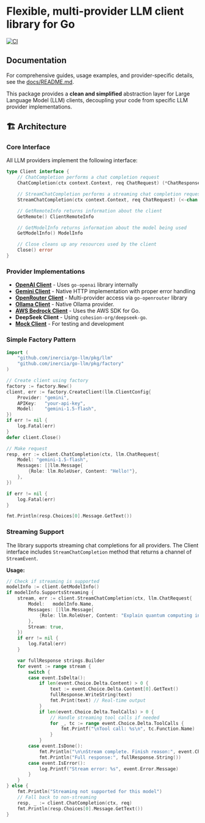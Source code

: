 # Flexible, multi-provider LLM client library for Go

[![CI](https://github.com/inercia/go-llm/actions/workflows/ci.yml/badge.svg)](https://github.com/inercia/go-llm/actions/workflows/ci.yml)

## Documentation

For comprehensive guides, usage examples, and provider-specific details, see the [docs/README.md](docs/README.md).

This package provides a **clean and simplified** abstraction layer for Large Language Model (LLM)
clients, decoupling your code from specific LLM provider implementations.

## 🏗️ Architecture

### Core Interface

All LLM providers implement the following interface:

```go
type Client interface {
	// ChatCompletion performs a chat completion request
	ChatCompletion(ctx context.Context, req ChatRequest) (*ChatResponse, error)

	// StreamChatCompletion performs a streaming chat completion request
	StreamChatCompletion(ctx context.Context, req ChatRequest) (<-chan StreamEvent, error)

	// GetRemoteInfo returns information about the client
	GetRemote() ClientRemoteInfo

	// GetModelInfo returns information about the model being used
	GetModelInfo() ModelInfo

	// Close cleans up any resources used by the client
	Close() error
}
```

### Provider Implementations

- [**OpenAI Client**](docs/providers/openai.md) - Uses `go-openai` library internally
- [**Gemini Client**](docs/providers/gemini.md) - Native HTTP implementation with proper error handling
- [**OpenRouter Client**](docs/providers/openrouter.md) - Multi-provider access via `go-openrouter` library
- [**Ollama Client**](docs/providers/openrouter.md) - Native Ollama provider.
- [**AWS Bedrock Client**](docs/providers/bedrock.md) - Uses the AWS SDK for Go.
- **DeepSeek Client** - Using `cohesion-org/deepseek-go`.
- [**Mock Client**](docs/providers/mock.md) - For testing and development

### Simple Factory Pattern

```go
import (
    "github.com/inercia/go-llm/pkg/llm"
    "github.com/inercia/go-llm/pkg/factory"
)

// Create client using factory
factory := factory.New()
client, err := factory.CreateClient(llm.ClientConfig{
    Provider: "gemini",
    APIKey:   "your-api-key",
    Model:    "gemini-1.5-flash",
})
if err != nil {
    log.Fatal(err)
}
defer client.Close()

// Make request
resp, err := client.ChatCompletion(ctx, llm.ChatRequest{
    Model: "gemini-1.5-flash",
    Messages: []llm.Message{
        {Role: llm.RoleUser, Content: "Hello!"},
    },
})

if err != nil {
    log.Fatal(err)
}

fmt.Println(resp.Choices[0].Message.GetText())
```

### Streaming Support

The library supports streaming chat completions for all providers. The Client interface includes `StreamChatCompletion` method that returns a channel of `StreamEvent`.

**Usage:**

```go
// Check if streaming is supported
modelInfo := client.GetModelInfo()
if modelInfo.SupportsStreaming {
    stream, err := client.StreamChatCompletion(ctx, llm.ChatRequest{
        Model:   modelInfo.Name,
        Messages: []llm.Message{
            {Role: llm.RoleUser, Content: "Explain quantum computing in simple terms."},
        },
        Stream: true,
    })
    if err != nil {
        log.Fatal(err)
    }

    var fullResponse strings.Builder
    for event := range stream {
        switch {
        case event.IsDelta():
            if len(event.Choice.Delta.Content) > 0 {
                text := event.Choice.Delta.Content[0].GetText()
                fullResponse.WriteString(text)
                fmt.Print(text) // Real-time output
            }
            if len(event.Choice.Delta.ToolCalls) > 0 {
                // Handle streaming tool calls if needed
                for _, tc := range event.Choice.Delta.ToolCalls {
                    fmt.Printf("\nTool call: %s\n", tc.Function.Name)
                }
            }
        case event.IsDone():
            fmt.Println("\n\nStream complete. Finish reason:", event.Choice.FinishReason)
            fmt.Println("Full response:", fullResponse.String())
        case event.IsError():
            log.Printf("Stream error: %s", event.Error.Message)
        }
    }
} else {
    fmt.Println("Streaming not supported for this model")
    // Fall back to non-streaming
    resp, _ := client.ChatCompletion(ctx, req)
    fmt.Println(resp.Choices[0].Message.GetText())
}
```
